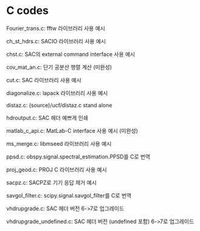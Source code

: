 # C codes
Fourier_trans.c: fftw 라이브러리 사용 예시

ch_st_hdrs.c: SACIO 라이브러리 사용 예시

chst.c: SAC의 external command interface 사용 예시

cov_mat_an.c: 단기 공분산 행렬 계산 (미완성)

cut.c: SAC 라이브러리 사용 예시

diagonalize.c: lapack 라이브러리 사용 예시

distaz.c: (source)/ucf/distaz.c stand alone

hdroutput.c: SAC 헤더 예쁘게 인쇄

matlab_c_api.c: MatLab-C interface 사용 예시 (미완성)

ms_merge.c: libmseed 라이브러리 사용 예시

ppsd.c: obspy.signal.spectral_estimation.PPSD를 C로 번역

proj_geod.c: PROJ C 라이브러리 사용 예시

sacpz.c: SACPZ로 기기 응답 제거 예시

savgol_filter.c: scipy.signal.savgol_filter를 C로 번역

vhdrupgrade.c: SAC 헤더 버전 6->7로 업그레이드

vhdrupgrade_undefined.c: SAC 헤더 버전 (undefined 포함) 6->7로 업그레이드
